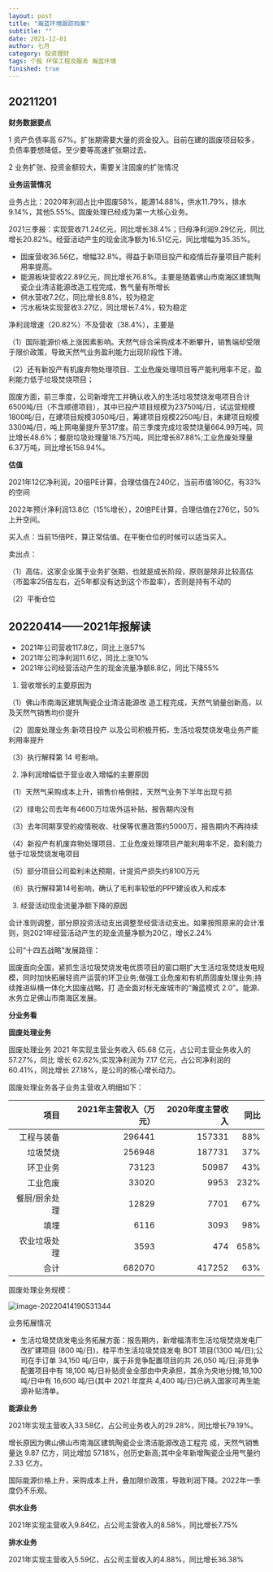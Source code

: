 ```yaml
---
layout: post
title: "瀚蓝环境跟踪档案"
subtitle: ""
date: 2021-12-01
author: 七月
category: 投资理财
tags: 个股 环保工程及服务 瀚蓝环境
finished: true
---
```


## 20211201

**财务数据要点**

1 资产负债率高 67%。扩张期需要大量的资金投入。目前在建的固废项目较多，负债率要想降低，至少要等高速扩张期过去。

2 业务扩张、投资金额较大，需要关注固废的扩张情况

**业务运营情况**

业务占比：2020年利润占比中固废58%，能源14.88%，供水11.79%，排水9.14%，其他5.55%。固废处理已经成为第一大核心业务。

2021三季报：实现营收71.24亿元，同比增长38.4%；归母净利润9.29亿元，同比增长20.82%。经营活动产生的现金流净额为16.51亿元，同比增幅为35.35%。

* 固废营收36.56亿，增幅32.8%。得益于新项目投产和疫情后存量项目产能利用率提高。
* 能源板块营收22.89亿元，同比增长76.8%。主要是随着佛山市南海区建筑陶瓷企业清洁能源改造工程完成，售气量有所增长
* 供水营收7.2亿，同比增长8.8%，较为稳定
* 污水板块实现营收3.27亿，同比增长7.4%，较为稳定

净利润增速（20.82%）不及营收（38.4%），主要是

（1）国际能源价格上涨因素影响。天然气综合采购成本不断攀升，销售端却受限于限价政策，导致天然气业务盈利能力出现阶段性下滑。

（2）还有新投产有机废弃物处理项目、工业危废处理项目等产能利用率不足，盈利能力低于垃圾焚烧项目；

固废方面，前三季度，公司新增完工并确认收入的生活垃圾焚烧发电项目合计6500吨/日（不含顺德项目），其中已投产项目规模为23750吨/日，试运营规模1800吨/日，在建项目规模3050吨/日，筹建项目规模2250吨/日，未建项目规模3300吨/日，吨上网电量提升至317度。前三季度完成垃圾焚烧量664.99万吨，同比增长48.6%；餐厨垃圾处理量18.75万吨，同比增长87.88%;工业危废处理量6.37万吨，同比增长158.94%。

**估值**

2021年12亿净利润，20倍PE计算，合理估值在240亿，当前市值180亿，有33%的空间

2022年预计净利润13.8亿（15%增长），20倍PE计算，合理估值在276亿，50%上升空间。

买入点：当前15倍PE，算正常估值。在平衡仓位的时候可以适当买入。

卖出点：

（1）高估，这家企业属于业务扩张期，也就是成长阶段，原则是除非比较高估（市盈率25倍左右，近5年都没有达到这个市盈率），否则是持有不动的

（2）平衡仓位

## 20220414——2021年报解读

* 2021年公司营收117.8亿，同比上涨57%
* 2021年公司净利润11.6亿，同比上涨10%
* 2021年公司经营活动产生的现金流量净额8.8亿，同比下降55%

1. 营收增长的主要原因为

（1）佛山市南海区建筑陶瓷企业清洁能源改 造工程完成，天然气销量创新高，以及天然气销售均价提升

（2）固废处理业务:新项目投产 以及公司积极开拓，生活垃圾焚烧发电业务产能利用率提升

（3）执行解释第 14 号影响。

2. 净利润增幅低于营业收入增幅的主要原因

（1）天然气采购成本上升，销售价格倒挂，天然气业务下半年出现亏损

（2）绿电公司去年有4600万垃圾外运补贴，报告期内没有

（3）去年同期享受的疫情税收、社保等优惠政策约5000万，报告期内不再持续

（4）新投产有机废弃物处理项目、工业危废处理项目产能利用率不足，盈利能力低于垃圾焚烧发电项目

（5）部分项目公司盈利未达预期，计提资产损失约8100万元

（6）执行解释第14号影响，确认了毛利率较低的PPP建设收入和成本

3. 经营活动现金流量净额下降的原因

会计准则调整，部分原投资活动支出调整至经营活动支出。如果按照原来的会计准则，则2021年经营活动产生的现金流量净额为20亿，增长2.24%

公司“十四五战略”发展路径：

固废面向全国，紧抓生活垃圾焚烧发电优质项目的窗口期扩大生活垃圾焚烧发电规模，同时加快拓展轻资产运营的环卫业务;做强工业危废和有机质固废处理业务;持续推进纵横一体化大固废战略，打 造全面对标无废城市的“瀚蓝模式 2.0”。能源、水务立足佛山市南海区发展。



**分业务看**

**固废处理业务**

固废处理业务 2021 年实现主营业务收入 65.68 亿元，占公司主营业务收入的 57.27%，同比 增长 62.62%;实现净利润为 7.17 亿元，占公司净利润的 60.41%，同比增长 27.18%，是公司的核心增长动力。

固废处理业务各子业务主营收入明细如下：

|          项目 | 2021年主营收入（万元） | 2020年度主营收入 | 同比 |
| ------------: | ---------------------: | ---------------: | ---: |
|    工程与装备 |                 296441 |           157331 |  88% |
|      垃圾焚烧 |                 256948 |           187731 |  37% |
|      环卫业务 |                  73123 |            50987 |  43% |
|      工业危废 |                  33020 |             9953 | 232% |
| 餐厨/厨余处理 |                  12829 |             7701 |  67% |
|          填埋 |                   6116 |             3093 |  98% |
|  农业垃圾处理 |                   3593 |              474 | 658% |
|          合计 |                 682070 |           417252 |  63% |

固废处理业务规模：

![image-20220414190531344](/Users/Rosanne/Documents/GitHub/Rosanne-Luo.github.io/img//image-20220414190531344.png)

业务拓展情况

* 生活垃圾焚烧发电业务拓展方面：报告期内，新增福清市生活垃圾焚烧发电厂改扩建项目 (800 吨/日)，桂平市生活垃圾焚烧发电 BOT 项目(1300 吨/日);公司在手订单 34,150 吨/日中，属于非竞争配置项目的共 26,050 吨/日;非竞争配置项目中有 18,100 吨/日补贴资金全部由中央承担，其余为央地分摊;18,100 吨/日中有 16,600 吨/日(其中 2021 年度共 4,400 吨/日)已纳入国家可再生能源补贴清单。

**能源业务**

2021年实现主营收入33.58亿，占公司业务收入的29.28%，同比增长79.19%。

增长原因为佛山佛山市南海区建筑陶瓷企业清洁能源改造工程完 成，天然气销售量达 9.87 亿方，同比增加 57.18%，创历史新高;其中全年新增陶瓷企业用气量约 2.33 亿方。

国际能源价格上升，采购成本上升，叠加限价政策，导致利润下降。2022年一季度仍不乐观。

**供水业务**

2021年实现主营收入9.84亿，占公司主营收入的8.58%，同比增长7.75%

**排水业务**

2021年实现主营收入5.59亿，占公司主营收入的4.88%，同比增长36.38%



